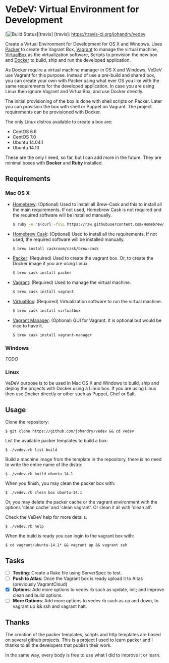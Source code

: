 # VeDeV: Virtual Environment for Development

[![Build Status](http://img.shields.io/travis/johandry/vedev.svg)][travis]
[travis]: https://travis-ci.org/johandry/vedev

Create a Virtual Environment for Development for OS X and Windows. Uses [Packer](http://www.packer.io/) to create the Vagrant Box, [Vagrant](https://www.vagrantup.com/) to manage the virtual machine, [VirtualBox](https://www.virtualbox.org/) as the virtualization software, Scripts to provision the new box and [Docker](https://www.docker.com/) to build, ship and run the developed application.

As Docker require a virtual machine manager in OS X and Windows, VeDeV use Vagrant for this purpose. Instead of use a pre-build and shared box, you can create your own with Packer using what ever OS you like with the same requirements for the developed application. In case you are using Linux then ignore Vagrant and VirtualBox, and use Docker directly. 

The initial provisioning of the box is done with shell scripts on Packer. Later you can provision the box with shell or Puppet on Vagrant. The project requirements can be provisioned with Docker.

The only Linux distros available to create a box are: 
* CentOS 6.6
* CentOS 7.0
* Ubuntu 14.04.1
* Ubuntu 14.10

These are the only I need, so far, but I can add more in the future. They are minimal boxes with **Docker** and **Ruby** installed.

## Requirements

### Mac OS X

* [Homebrew](http://brew.sh/): (Optional) Used to install all Brew-Cask and this to install all the main requirements. If not used, Homebrew Cask is not required and the required software will be installed manually.
    ```bash
    $ ruby -e "$(curl -fsSL https://raw.githubusercontent.com/Homebrew/install/master/install)"
    ```

* [Homebrew Cask](http://caskroom.io/): (Optional) Used to install all the requirements. If not used, the required software will be installed manually.
    ```bash
    $ brew install caskroom/cask/brew-cask
    ```

* [Packer](http://www.packer.io/): (Required) Used to create the vagrant box. Or, to create the Docker image if you are using Linux.
    ```bash
    $ brew cask install packer
    ```

* [Vagrant](https://www.vagrantup.com/): (Required) Used to manage the virtual machine.
    ```bash
    $ brew cask install vagrant
    ```

* [VirtualBox](https://www.virtualbox.org/): (Required) Virtualization software to run the virtual machine.
    ```bash
    $ brew cask install virtualbox
    ```

* [Vagrant Manager](http://vagrantmanager.com/): (Optional) GUI for Vagrant. It is optional but would be nice to have it.
    ```bash
    $ brew cask install vagrant-manager
    ```
    
### Windows

_TODO_

### Linux

VeDeV purpose is to be used in Mac OS X and Windows to build, ship and deploy the projects with Docker using a Linux box. If you are using Linux then use Docker directly or other such as Puppet, Chef or Salt.

## Usage

Clone the repository:

    $ git clone https://github.com/johandry/vedev && cd vedev

List the available packer templates to build a box:

    $ ./vedev.rb list build

Build a machine image from the template in the repository, there is no need to write the entire name of the distro:

    $ ./vedev.rb build ubuntu-14.1

When you finish, you may clean the packer box with:

    $ ./vedev.rb clean box ubuntu-14.1

Or, you may delete the packer cache or the vagrant environment with the options 'clean cache' and 'clean vagrant'. Or clean it all with 'clean all'.

Check the VeDeV help for more details.

    $ ./vedev.rb help

When the build is ready you can login to the vagrant box with:

    $ cd vagrant/ubuntu-14.1* && vagrant up && vagrant ssh

## Tasks

- [ ] **Testing**: Create a Rake file using ServerSpec to test.
- [ ] **Push to Atlas**: Once the Vagrant box is ready upload it to Altas (previously VagrantCloud)
- [X] **Options**: Add more options to vedev.rb such as update, init; and improve clean and build options.
- [ ] **More Options**: Add more options to vedev.rb such as up and down, to vagrant up && ssh and vagrant halt.

## Thanks

The creation of the packer templates, scripts and http templates are based on several github projects. This is a project I used to learn packer and I thanks to all the developers that publish their work. 

In the same way, every body is free to use what I did to improve it or learn.